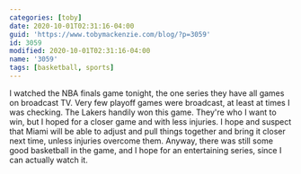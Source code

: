 ```yaml
---
categories: [toby]
date: 2020-10-01T02:31:16-04:00
guid: 'https://www.tobymackenzie.com/blog/?p=3059'
id: 3059
modified: 2020-10-01T02:31:16-04:00
name: '3059'
tags: [basketball, sports]
---
```


I watched the NBA finals game tonight, the one series they have all games on broadcast TV.<!--more-->  Very few playoff games were broadcast, at least at times I was checking.  The Lakers handily won this game.  They're who I want to win, but I hoped for a closer game and with less injuries.  I hope and suspect that Miami will be able to adjust and pull things together and bring it closer next time, unless injuries overcome them.  Anyway, there was still some good basketball in the game, and I hope for an entertaining series, since I can actually watch it.
